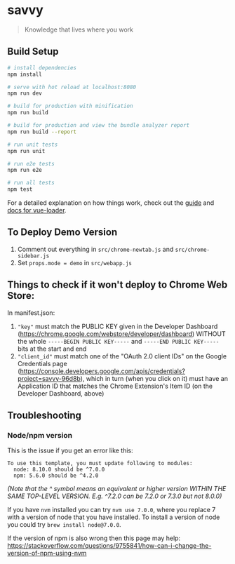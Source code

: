 # savvy

> Knowledge that lives where you work

## Build Setup

``` bash
# install dependencies
npm install

# serve with hot reload at localhost:8080
npm run dev

# build for production with minification
npm run build

# build for production and view the bundle analyzer report
npm run build --report

# run unit tests
npm run unit

# run e2e tests
npm run e2e

# run all tests
npm test
```

For a detailed explanation on how things work, check out the [guide](http://vuejs-templates.github.io/webpack/) and [docs for vue-loader](http://vuejs.github.io/vue-loader).


## To Deploy Demo Version

1. Comment out everything in `src/chrome-newtab.js` and `src/chrome-sidebar.js`
2. Set `props.mode = demo` in `src/webapp.js`
<!-- 2. Set `props.demo = true` in `src/webapp.js` -->

## Things to check if it won't deploy to Chrome Web Store:

In manifest.json:
1. `"key"` must match the PUBLIC KEY given in the Developer Dashboard (https://chrome.google.com/webstore/developer/dashboard) WITHOUT the whole `-----BEGIN PUBLIC KEY-----` and `-----END PUBLIC KEY-----` bits at the start and end
2. `"client_id"` must match one of the "OAuth 2.0 client IDs" on the Google Credentials page (https://console.developers.google.com/apis/credentials?project=savvy-96d8b), which in turn (when you click on it) must have an Application ID that matches the Chrome Extension's Item ID (on the Developer Dashboard, above)

## Troubleshooting

### Node/npm version

This is the issue if you get an error like this:

```
To use this template, you must update following to modules:
  node: 8.10.0 should be ^7.0.0
  npm: 5.6.0 should be ^4.2.0
```

*(Note that the ^ symbol means an equivalent or higher version WITHIN THE SAME TOP-LEVEL VERSION. E.g. ^7.2.0 can be 7.2.0 or 7.3.0 but not 8.0.0)*

If you have `nvm` installed you can try `nvm use 7.0.0`, where you replace 7 with a version of node that you have installed. To install a version of node you could try `brew install node@7.0.0`.

If the version of npm is also wrong then this page may help: https://stackoverflow.com/questions/9755841/how-can-i-change-the-version-of-npm-using-nvm

